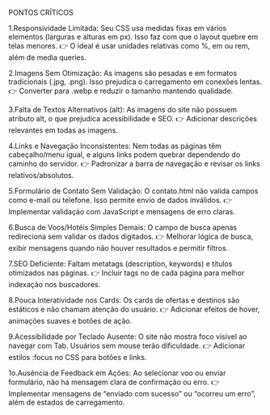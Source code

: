 PONTOS CRÍTICOS


1.Responsividade Limitada: Seu CSS usa medidas fixas em vários elementos (larguras e alturas em px). Isso faz com que o layout quebre em telas menores.
👉 O ideal é usar unidades relativas como %, em ou rem, além de media queries.

2.Imagens Sem Otimização: As imagens são pesadas e em formatos tradicionais (.jpg, .png). Isso prejudica o carregamento em conexões lentas.
👉 Converter para .webp e reduzir o tamanho mantendo qualidade.

3.Falta de Textos Alternativos (alt): As imagens do site não possuem atributo alt, o que prejudica acessibilidade e SEO.
👉 Adicionar descrições relevantes em todas as imagens.

4.Links e Navegação Inconsistentes: Nem todas as páginas têm cabeçalho/menu igual, e alguns links podem quebrar dependendo do caminho do servidor.
👉 Padronizar a barra de navegação e revisar os links relativos/absolutos.

5.Formulário de Contato Sem Validação: O contato.html não valida campos como e-mail ou telefone. Isso permite envio de dados inválidos.
👉 Implementar validação com JavaScript e mensagens de erro claras.

6.Busca de Voos/Hotéis Simples Demais: O campo de busca apenas redireciona sem validar os dados digitados.
👉 Melhorar lógica de busca, exibir mensagens quando não houver resultados e permitir filtros.

7.SEO Deficiente: Faltam metatags (description, keywords) e títulos otimizados nas páginas.
👉 Incluir tags no <head> de cada página para melhor indexação nos buscadores.

8.Pouca Interatividade nos Cards: Os cards de ofertas e destinos são estáticos e não chamam atenção do usuário.
👉 Adicionar efeitos de hover, animações suaves e botões de ação.

9.Acessibilidade por Teclado Ausente: O site não mostra foco visível ao navegar com Tab. Usuários sem mouse terão dificuldade.
👉 Adicionar estilos :focus no CSS para botões e links.

1o.Ausência de Feedback em Ações: Ao selecionar voo ou enviar formulário, não há mensagem clara de confirmação ou erro.
👉 Implementar mensagens de “enviado com sucesso” ou “ocorreu um erro”, além de estados de carregamento.


